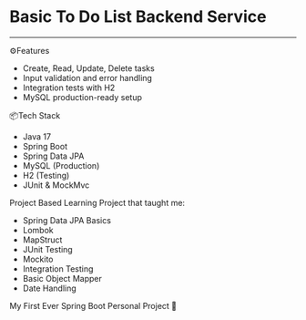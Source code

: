 # Basic To Do List Backend Service
---

⚙️Features
- Create, Read, Update, Delete tasks
- Input validation and error handling
- Integration tests with H2
- MySQL production-ready setup

📦Tech Stack
- Java 17
- Spring Boot
- Spring Data JPA
- MySQL (Production)
- H2 (Testing)
- JUnit & MockMvc

Project Based Learning Project that taught me:
- Spring Data JPA Basics
- Lombok
- MapStruct
- JUnit Testing
- Mockito
- Integration Testing
- Basic Object Mapper
- Date Handling

My First Ever Spring Boot Personal Project 🎉
